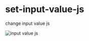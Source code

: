 # set-input-value-js
 change input value js

 ![input value js](https://github.com/krupesh788/set-input-value-js/assets/71176180/206b5e90-92d7-4974-9ae6-786161a1356b)

